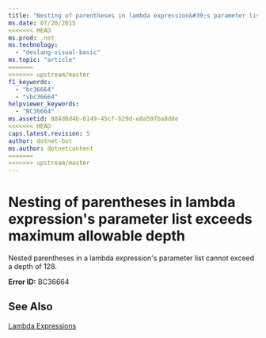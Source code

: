 ```yaml
---
title: "Nesting of parentheses in lambda expression&#39;s parameter list exceeds maximum allowable depth"
ms.date: 07/20/2015
<<<<<<< HEAD
ms.prod: .net
ms.technology: 
  - "devlang-visual-basic"
ms.topic: "article"
=======
>>>>>>> upstream/master
f1_keywords: 
  - "bc36664"
  - "vbc36664"
helpviewer_keywords: 
  - "BC36664"
ms.assetid: 884d0d4b-6149-45cf-b29d-e0a597ba8d8e
<<<<<<< HEAD
caps.latest.revision: 5
author: dotnet-bot
ms.author: dotnetcontent
=======
>>>>>>> upstream/master
---
```

# Nesting of parentheses in lambda expression&#39;s parameter list exceeds maximum allowable depth
Nested parentheses in a lambda expression's parameter list cannot exceed a depth of 128.  
  
 **Error ID:** BC36664  
  
## See Also  
 [Lambda Expressions](../../visual-basic/programming-guide/language-features/procedures/lambda-expressions.md)
